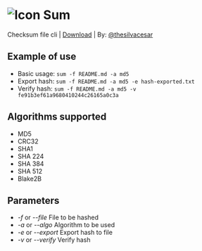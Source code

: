 # ![Icon](https://i.imgur.com/uM98gs9.png) Sum

Checksum file cli | [Download](https://github.com/thesilvaemily/sum/releases) | By: [@thesilvacesar](https://github.com/thesilvaemily)

## Example of use

* Basic usage: ``sum -f README.md -a md5``
* Export hash: ``sum -f README.md -a md5 -e hash-exported.txt``
* Verify hash: ``sum -f README.md -a md5 -v fe91b3ef61a9680410244c26165a0c3a``

## Algorithms supported

* MD5
* CRC32
* SHA1
* SHA 224
* SHA 384
* SHA 512
* Blake2B

## Parameters

* *-f* or *--file*      File to be hashed
* *-a* or *--algo*      Algorithm to be used
* *-e* or *--export*    Export hash to file
* *-v* or *--verify*    Verify hash
